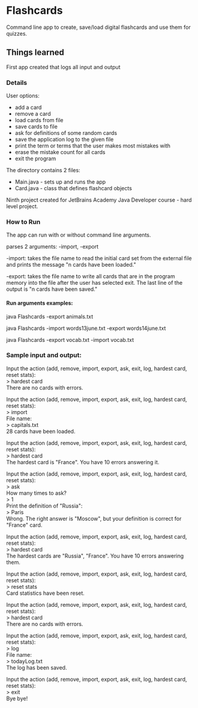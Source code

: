 # Flashcards
Command line app to create, save/load digital flashcards and use them for quizzes.

## Things learned

First app created that logs all input and output

### Details

User options:

* add a card
* remove a card
* load cards from file
* save cards to file
* ask for definitions of some random cards
* save the application log to the given file
* print the term or terms that the user makes most mistakes with
* erase the mistake count for all cards
* exit the program

The directory contains 2 files: 

* Main.java - sets up and runs the app
* Card.java - class that defines flashcard objects

Ninth project created for JetBrains Academy Java Developer course - hard level project.

### How to Run

The app can run with or without command line arguments.

parses 2 arguments: -import, -export 
  
-import: takes the file name to read the initial card set from the external file and prints the message "n cards have been loaded."

-export: takes the file name to write all cards that are in the program memory into the file after the user has selected exit. The last line of the output is "n cards have been saved."

#### Run arguments examples:

java Flashcards -export animals.txt

java Flashcards -import words13june.txt -export words14june.txt

java Flashcards -export vocab.txt -import vocab.txt 

### Sample input and output:

Input the action (add, remove, import, export, ask, exit, log, hardest card, reset stats):\
\> hardest card\
There are no cards with errors.

Input the action (add, remove, import, export, ask, exit, log, hardest card, reset stats):\
\> import\
File name:\
\> capitals.txt\
28 cards have been loaded.

Input the action (add, remove, import, export, ask, exit, log, hardest card, reset stats):\
\> hardest card\
The hardest card is "France". You have 10 errors answering it.

Input the action (add, remove, import, export, ask, exit, log, hardest card, reset stats):\
\> ask\
How many times to ask?\
\> 1\
Print the definition of "Russia":\
\> Paris\
Wrong. The right answer is "Moscow", but your definition is correct for "France" card.

Input the action (add, remove, import, export, ask, exit, log, hardest card, reset stats):\
\> hardest card\
The hardest cards are "Russia", "France". You have 10 errors answering them.

Input the action (add, remove, import, export, ask, exit, log, hardest card, reset stats):\
\> reset stats\
Card statistics have been reset.

Input the action (add, remove, import, export, ask, exit, log, hardest card, reset stats):\
\> hardest card\
There are no cards with errors.

Input the action (add, remove, import, export, ask, exit, log, hardest card, reset stats):\
\> log\
File name:\
\> todayLog.txt\
The log has been saved.

Input the action (add, remove, import, export, ask, exit, log, hardest card, reset stats):\
\> exit\
Bye bye!
